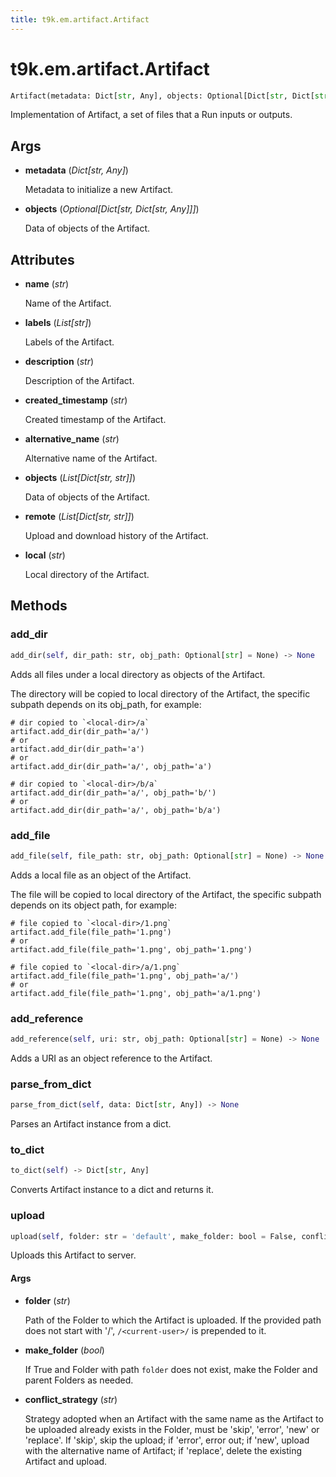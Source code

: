 ```yaml
---
title: t9k.em.artifact.Artifact
---
```


# t9k.em.artifact.Artifact

```python
Artifact(metadata: Dict[str, Any], objects: Optional[Dict[str, Dict[str, Any]]] = None)
```

Implementation of Artifact, a set of files that a Run inputs or outputs.

## Args

* **metadata** (*Dict[str, Any]*)

    Metadata to initialize a new Artifact.

* **objects** (*Optional[Dict[str, Dict[str, Any]]]*)

    Data of objects of the Artifact.

## Attributes

* **name** (*str*)

    Name of the Artifact.

* **labels** (*List[str]*)

    Labels of the Artifact.

* **description** (*str*)

    Description of the Artifact.

* **created_timestamp** (*str*)

    Created timestamp of the Artifact.

* **alternative_name** (*str*)

    Alternative name of the Artifact.

* **objects** (*List[Dict[str, str]]*)

    Data of objects of the Artifact.

* **remote** (*List[Dict[str, str]]*)

    Upload and download history of the Artifact.

* **local** (*str*)

    Local directory of the Artifact.

## Methods

### add_dir

```python
add_dir(self, dir_path: str, obj_path: Optional[str] = None) ‑> None
```

Adds all files under a local directory as objects of the Artifact.

The directory will be copied to local directory of the Artifact, the
specific subpath depends on its obj_path, for example:

```
# dir copied to `<local-dir>/a`
artifact.add_dir(dir_path='a/')
# or
artifact.add_dir(dir_path='a')
# or
artifact.add_dir(dir_path='a/', obj_path='a')

# dir copied to `<local-dir>/b/a`
artifact.add_dir(dir_path='a/', obj_path='b/')
# or
artifact.add_dir(dir_path='a/', obj_path='b/a')
```

### add_file

```python
add_file(self, file_path: str, obj_path: Optional[str] = None) ‑> None
```

Adds a local file as an object of the Artifact.

The file will be copied to local directory of the Artifact, the
specific subpath depends on its object path, for example:

```
# file copied to `<local-dir>/1.png`
artifact.add_file(file_path='1.png')
# or
artifact.add_file(file_path='1.png', obj_path='1.png')

# file copied to `<local-dir>/a/1.png`
artifact.add_file(file_path='1.png', obj_path='a/')
# or
artifact.add_file(file_path='1.png', obj_path='a/1.png')
```

### add_reference

```python
add_reference(self, uri: str, obj_path: Optional[str] = None) ‑> None
```

Adds a URI as an object reference to the Artifact.

### parse_from_dict

```python
parse_from_dict(self, data: Dict[str, Any]) ‑> None
```

Parses an Artifact instance from a dict.

### to_dict

```python
to_dict(self) ‑> Dict[str, Any]
```

Converts Artifact instance to a dict and returns it.

### upload

```python
upload(self, folder: str = 'default', make_folder: bool = False, conflict_strategy: str = 'new') ‑> None
```

Uploads this Artifact to server.

#### Args

* **folder** (*str*)

    Path of the Folder to which the Artifact is uploaded. If the provided path does not start with '/', `/<current-user>/` is prepended to it.

* **make_folder** (*bool*)

    If True and Folder with path `folder` does not exist, make the Folder and parent Folders as needed.

* **conflict_strategy** (*str*)

    Strategy adopted when an Artifact with the same name as the Artifact to be uploaded already exists in the Folder, must be 'skip', 'error', 'new' or 'replace'. If 'skip', skip the upload; if 'error', error out; if 'new', upload with the alternative name of Artifact; if 'replace', delete the existing Artifact and upload.
